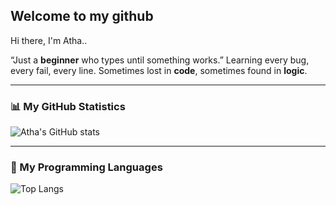 ## Welcome to my github

Hi there, I'm Atha..

“Just a **beginner** who types until something works.”
Learning every bug, every fail, every line.
Sometimes lost in **code**, sometimes found in **logic**.

---

### 📊 My GitHub Statistics
![Atha's GitHub stats](https://github-readme-stats.vercel.app/api?username=si-athaa&show_icons=true&theme=tokyonight)

---

### 🧠 My Programming Languages
![Top Langs](https://github-readme-stats.vercel.app/api/top-langs/?username=si-athaa&layout=compact&theme=tokyonight)
